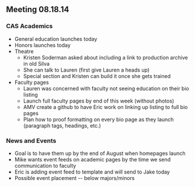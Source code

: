 ## Meeting 08.18.14

### CAS Academics
* General education launches today
* Honors launches today
* Theatre
    * Kristen Soderman asked about including a link to production archive in old Silva
    * She can talk to Lauren (first give Lauren a heads up)
    * Special section and Kristen can build it once she gets trained
* Faculty pages
    * Lauren was concerned with faculty not seeing education on their bio listing
    * Launch full faculty pages by end of this week (without photos)
    * AMV create a github to have Eric work on linking up listing to full bio pages
    * Plan how to proof formatting on every bio page as they launch (paragraph tags, headings, etc.)

### News and Events
* Goal is to have them up by the end of August when homepages launch
* Mike wants event feeds on academic pages by the time we send communication to faculty
* Eric is adding event feed to template and will send to Jake today
* Possible event placement -- below majors/minors

